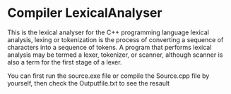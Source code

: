 # Compiler LexicalAnalyser
 This is the lexical analyser for the C++ programming language
 lexical analysis, lexing or tokenization is the process of converting a sequence of characters into a sequence of tokens. A program that performs lexical analysis may be termed a lexer, tokenizer, or scanner, although scanner is also a term for the first stage of a lexer.
 
 You can first run the source.exe file or compile the Source.cpp file by yourself,
 then check the Outputfile.txt to see the resault
